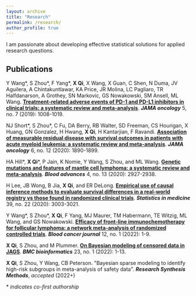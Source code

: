 ```yaml
---
layout: archive
title: "Research"
permalink: /research/
author_profile: true
---
```


I am passionate about developing effective statistical solutions for applied research questions.

## Publications 

Y Wang\*, S Zhou\*, F Yang\*, **X Qi**, X Wang, X Guan, C Shen, N Duma, JV Aguilera, A Chintakuntlawar, KA Price, JR Molina, LC Pagliaro, TR Halfdanarson, A Grothey, SN Markovic, GS Nowakowski, SM Ansell, ML Wang. [**Treatment-related adverse events of PD-1 and PD-L1 inhibitors in clinical trials: a systematic review and meta-analysis**](https://jamanetwork.com/journals/jamaoncology/fullarticle/2731143). ***JAMA oncology*** 5, no. 7 (2019): 1008-1019.


NJ Short\*, S Zhou\*, C Fu, DA Berry, RB Walter, SD Freeman, CS Hourigan, X Huang, GN Gonzalez, H Hwang, **X Qi**, H Kantarjian, F Ravandi. [**Association of measurable residual disease with survival outcomes in patients with acute myeloid leukemia: a systematic review and meta-analysis**](https://jamanetwork.com/journals/jamaoncology/fullarticle/2771199). ***JAMA oncology*** 6, no. 12 (2020): 1890-1899.


HA Hill\*, **X Qi**\*, P Jain, K Nomie, Y Wang, S Zhou, and ML Wang. [**Genetic mutations and features of mantle cell lymphoma: a systematic review and meta-analysis**](https://doi.org/10.1182/bloodadvances.2019001350). ***Blood advances*** 4, no. 13 (2020): 2927-2938.


H Lee, JB Wong, B Jia, **X Qi**, and ER DeLong. [**Empirical use of causal inference methods to evaluate survival differences in a real‐world registry vs those found in randomized clinical trials**](https://doi.org/10.1002/sim.8581). ***Statistics in medicine*** 39, no. 22 (2020): 3003-3021.


Y Wang\*, S Zhou\*, **X Qi**, F Yang, MJ Maurer, TM Habermann, TE Witzig, ML Wang, and GS Nowakowski. [**Efficacy of front-line immunochemotherapy for follicular lymphoma: a network meta-analysis of randomized controlled trials**](https://doi.org/10.1038/s41408-021-00598-x). ***Blood cancer journal*** 12, no. 1 (2022): 1-9.


**X Qi**, S Zhou, and M Plummer. [**On Bayesian modeling of censored data in JAGS**](https://doi.org/10.1186/s12859-021-04496-8). ***BMC bioinformatics*** 23, no. 1 (2022): 1-13.


**X Qi**, S Zhou, Y Wang, CB Peterson. "Bayesian sparse modeling to identify high-risk subgroups in meta-analysis of safety data". ***Research Synthesis Methods***, *accepted* (2022+)

\* *indicates co-first authorship*
